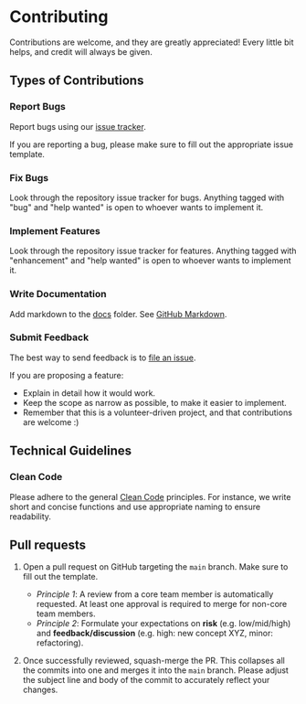 # Contributing

Contributions are welcome, and they are greatly appreciated! Every little bit helps, and credit will always be given.

## Types of Contributions

### Report Bugs

Report bugs using our [issue tracker](https://github.com/flatland-association/benchmarking/issues).

If you are reporting a bug, please make sure to fill out the appropriate issue template.

### Fix Bugs

Look through the repository issue tracker for bugs. Anything tagged with "bug" and "help wanted" is open to whoever
wants to implement it.

### Implement Features

Look through the repository issue tracker for features. Anything tagged with "enhancement" and "help wanted" is open to
whoever wants to implement it.

### Write Documentation

Add markdown to the [docs](.) folder.
See [GitHub Markdown](https://docs.github.com/en/get-started/writing-on-github/getting-started-with-writing-and-formatting-on-github/basic-writing-and-formatting-syntax).

### Submit Feedback

The best way to send feedback is to [file an issue](https://github.com/flatland-association/benchmarking/issues).

If you are proposing a feature:

- Explain in detail how it would work.
- Keep the scope as narrow as possible, to make it easier to implement.
- Remember that this is a volunteer-driven project, and that contributions are welcome :)

## Technical Guidelines

### Clean Code

Please adhere to the general [Clean Code](https://www.planetgeek.ch/wp-content/uploads/2014/11/Clean-Code-V2.4.pdf)
principles. For instance, we write short and concise functions and use appropriate naming to ensure readability.

## Pull requests

1. Open a pull request on GitHub targeting the `main` branch.
   Make sure to fill out the template.
    * *Principle 1*: A review from a core team member is automatically requested.
      At least one approval is required to merge for non-core team members.
    * *Principle 2*: Formulate your expectations on **risk** (e.g. low/mid/high) and **feedback/discussion** (e.g. high: new concept XYZ, minor: refactoring).

2. Once successfully reviewed, squash-merge the PR.
   This collapses all the commits into one and merges it into the `main` branch.
   Please adjust the subject line and body of the commit to accurately reflect your changes.